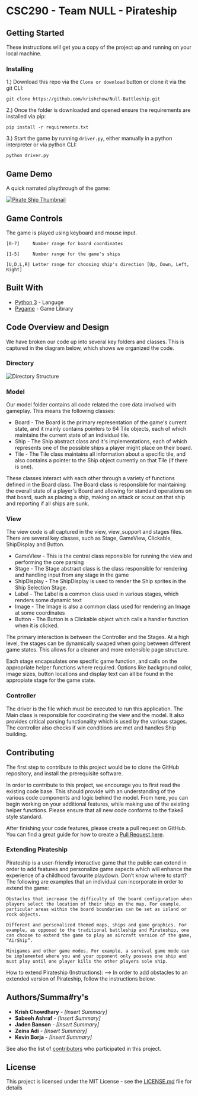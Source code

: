 # CSC290 - Team NULL - Pirateship

## Getting Started

These instructions will get you a copy of the project up and running on your local machine.

### Installing

1.) Download this repo via the `Clone or download` button or clone it via the git CLI:

```
git clone https://github.com/krishchow/Null-Battleship.git
```

2.) Once the folder is downloaded and opened ensure the requirements are installed via pip:

```
pip install -r requirements.txt
```
3.) Start the game by running `driver.py`, either manually in a python interpreter or via python CLI:

```
python driver.py
```

## Game Demo

A quick narrated playthrough of the game:

[![Pirate Ship Thumbnail](https://i.imgur.com/8Ea8Cbr.png)](http://www.youtube.com/watch?v=rlacfsHVneo "Pirate ship demo")


## Game Controls

The game is played using keyboard and mouse input.

```
[0-7]     Number range for board coordinates
```
```
[1-5]     Number range for the game's ships
```
```
[U,D,L,R] Letter range for choosing ship's direction [Up, Down, Left, Right]
```

## Built With

* [Python 3](https://www.python.org/download/releases/3.0/) - Languge
* [Pygame](https://www.pygame.org/news) - Game Library

## Code Overview and Design

We have broken our code up into several key folders and classes. This is captured in the diagram below, which shows we organized the code.

### Directory
![Directory Structure](https://i.imgur.com/AJDQIJC.png)

### Model

Our model folder contains all code related the core data involved with gameplay. This means the following classes:

* Board - The Board is the primary representation of the game's current state, and it mainly contains pointers to 64 Tile objects, each of which maintains the current state of an individual tile. 
* Ship - The Ship abstract class and it's implementations, each of which represents one of the possible ships a player might place on their board.
* Tile - The Tile class maintains all information about a specific tile, and also contains a pointer to the Ship object currently on that Tile (if there is one).

These classes interact with each other through a variety of functions defined in the Board class. The Board class is responsible for maintaining the overall state of a player's Board and allowing for standard operations on that board, such as placing a ship, making an attack or scout on that ship and reporting if all ships are sunk.

### View

The view code is all captured in the view, view_support and stages files. There are several key classes, such as Stage, GameView, Clickable, ShipDisplay and Button.

* GameView - This is the central class reponsible for running the view and performing the core parsing
* Stage - The Stage abstract class is the class responsible for rendering and handling input from any stage in the game
* ShipDisplay - The ShipDisplay is used to render the Ship sprites in the Ship Selection Stage.
* Label - The Label is a common class used in various stages, which renders some dynamic text
* Image - The Image is also a common class used for rendering an Image at some coordinates
* Button - The Button is a Clickable object which calls a handler function when it is clicked.

The primary interaction is between the Controller and the Stages. At a high level, the stages can be dynamically swaped when going between different game states. This allows for a cleaner and more extensible page structure.

Each stage encapsulates one specific game function, and calls on the appropriate helper functions where required. Options like background color, image sizes, button locations and display text can all be found in the appropiate stage for the game state. 

### Controller

The driver is the file which must be executed to run this application. The Main class is responsible for coordinating the view and the model. It also provides critical parsing functionality which is used by the various stages. The controller also checks if win conditions are met and handles Ship building. 

## Contributing

The first step to contribute to this project would be to clone the GitHub repository, and install the prerequisite software. 

In order to contribute to this project, we encourage you to first read the existing code base. This should provide with an understanding of the various code components and logic behind the model. From here, you can begin working on your additional features, while making use of the existing helper functions. Please ensure that all new code conforms to the flake8 style standard. 

After finishing your code features, please create a pull request on GitHub. You can find a great guide for how to create a [Pull Request here](https://help.github.com/en/github/collaborating-with-issues-and-pull-requests/creating-a-pull-request). 

### Extending Pirateship 

Pirateship is a user-friendly interactive game that the public can extend in order to add features and personalize game aspects which will enhance the experience of a childhood favourite playdown. Don’t know where to start? The following are examples that an individual can incorporate in order to extend the game:

    Obstacles that increase the difficulty of the board configuration when players select the location of their ship on the map. For example, particular areas within the board boundaries can be set as island or rock objects.

    Different and personalized themed maps, ships and game graphics. For example, as opposed to the traditional battleship and Pirateship, one can choose to extend the game to play an aircraft version of the game, “AirShip”.

    Minigames and other game modes. For example, a survival game mode can be implemented where you and your opponent only possess one ship and must play until one player kills the other players sole ship.

How to extend Pirateship (Instructions):
--> In order to add obstacles to an extended version of Pirateship, follow the instructions below:

## Authors/Summa#ry's

* **Krish Chowdhary** - *[Insert Summary]*
* **Sabeeh Ashraf** - *[Insert Summary]*
* **Jaden Banson** - *[Insert Summary]*
* **Zeina Adi** - *[Insert Summary]*
* **Kevin Borja** - *[Insert Summary]*

See also the list of [contributors](https://github.com/krishchow/Null-Battleship/graphs/contributors) who participated in this project.

## License

This project is licensed under the MIT License - see the [LICENSE.md](LICENSE.md) file for details




